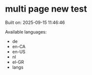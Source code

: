 # multi page new test



Built on: 2025-09-15 11:46:46

Available languages:
- de
- en-CA
- en-US
- nl
- el-GR
- langs
